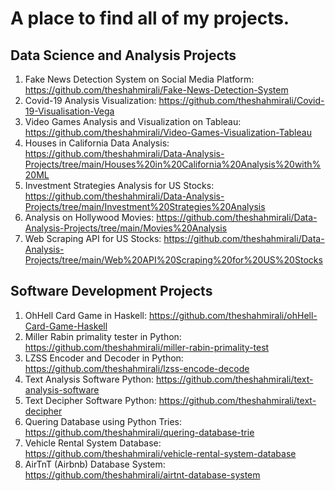 # A place to find all of my projects.

## Data Science and Analysis Projects

1. Fake News Detection System on Social Media Platform: https://github.com/theshahmirali/Fake-News-Detection-System
2. Covid-19 Analysis Visualization: https://github.com/theshahmirali/Covid-19-Visualisation-Vega
3. Video Games Analysis and Visualization on Tableau: https://github.com/theshahmirali/Video-Games-Visualization-Tableau
4. Houses in California Data Analysis: https://github.com/theshahmirali/Data-Analysis-Projects/tree/main/Houses%20in%20California%20Analysis%20with%20ML
5. Investment Strategies Analysis for US Stocks: https://github.com/theshahmirali/Data-Analysis-Projects/tree/main/Investment%20Strategies%20Analysis
6. Analysis on Hollywood Movies: https://github.com/theshahmirali/Data-Analysis-Projects/tree/main/Movies%20Analysis
7. Web Scraping API for US Stocks: https://github.com/theshahmirali/Data-Analysis-Projects/tree/main/Web%20API%20Scraping%20for%20US%20Stocks

## Software Development Projects

1. OhHell Card Game in Haskell: https://github.com/theshahmirali/ohHell-Card-Game-Haskell
2. Miller Rabin primality tester in Python: https://github.com/theshahmirali/miller-rabin-primality-test
3. LZSS Encoder and Decoder in Python: https://github.com/theshahmirali/lzss-encode-decode
4. Text Analysis Software Python: https://github.com/theshahmirali/text-analysis-software
5. Text Decipher Software Python: https://github.com/theshahmirali/text-decipher
6. Quering Database using Python Tries: https://github.com/theshahmirali/quering-database-trie
7. Vehicle Rental System Database: https://github.com/theshahmirali/vehicle-rental-system-database
8. AirTnT (Airbnb) Database System: https://github.com/theshahmirali/airtnt-database-system
